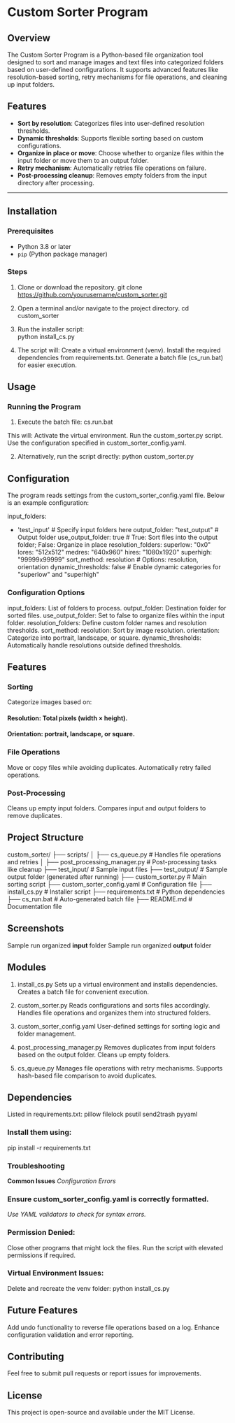 # Custom Sorter Program

## Overview
The Custom Sorter Program is a Python-based file organization tool designed to sort and manage images and text files into categorized folders based on user-defined configurations. It supports advanced features like resolution-based sorting, retry mechanisms for file operations, and cleaning up input folders.

## Features
- **Sort by resolution**: Categorizes files into user-defined resolution thresholds.
- **Dynamic thresholds**: Supports flexible sorting based on custom configurations.
- **Organize in place or move**: Choose whether to organize files within the input folder or move them to an output folder.
- **Retry mechanism**: Automatically retries file operations on failure.
- **Post-processing cleanup**: Removes empty folders from the input directory after processing.


---

## Installation

### Prerequisites
- Python 3.8 or later
- `pip` (Python package manager)

### Steps
1. Clone or download the repository.
  git clone https://github.com/yourusername/custom_sorter.git
	

2. Open a terminal and/or navigate to the project directory.
  cd custom_sorter
	
3. Run the installer script:   
  python install_cs.py
   
4. The script will:
  Create a virtual environment (venv).
  Install the required dependencies from requirements.txt.
  Generate a batch file (cs_run.bat) for easier execution.

## Usage
### Running the Program
1. Execute the batch file:
  cs.run.bat

This will:
  Activate the virtual environment.
  Run the custom_sorter.py script.
  Use the configuration specified in custom_sorter_config.yaml. 

2. Alternatively, run the script directly:
  python custom_sorter.py

## Configuration
The program reads settings from the custom_sorter_config.yaml file. Below is an example configuration:

input_folders:
  - 'test_input'  # Specify input folders here
output_folder: "test_output"  # Output folder
use_output_folder: true  # True: Sort files into the output folder; False: Organize in place
resolution_folders:
  superlow: "0x0"
  lores: "512x512"
  medres: "640x960"
  hires: "1080x1920"
  superhigh: "99999x99999"
sort_method: resolution  # Options: resolution, orientation
dynamic_thresholds: false  # Enable dynamic categories for "superlow" and "superhigh"

### Configuration Options
input_folders: List of folders to process.
output_folder: Destination folder for sorted files.
use_output_folder: Set to false to organize files within the input folder.
resolution_folders: Define custom folder names and resolution thresholds.
sort_method:
  resolution: Sort by image resolution.
  orientation: Categorize into portrait, landscape, or square.
dynamic_thresholds: Automatically handle resolutions outside defined thresholds.

## Features
### Sorting
Categorize images based on:

#### Resolution: Total pixels (width × height).
#### Orientation: portrait, landscape, or square.

### File Operations
Move or copy files while avoiding duplicates.
Automatically retry failed operations.

### Post-Processing
Cleans up empty input folders.
Compares input and output folders to remove duplicates.

## Project Structure
custom_sorter/
├── scripts/
│   ├── cs_queue.py             # Handles file operations and retries
│   ├── post_processing_manager.py  # Post-processing tasks like cleanup
├── test_input/                 # Sample input files
├── test_output/                # Sample output folder (generated after running)
├── custom_sorter.py            # Main sorting script
├── custom_sorter_config.yaml   # Configuration file
├── install_cs.py               # Installer script
├── requirements.txt            # Python dependencies
├── cs_run.bat                  # Auto-generated batch file
├── README.md                   # Documentation file

## Screenshots
Sample run organized **input** folder
Sample run organized **output** folder


## Modules
1. install_cs.py
  Sets up a virtual environment and installs dependencies.
  Creates a batch file for convenient execution.
  
2. custom_sorter.py
  Reads configurations and sorts files accordingly.
  Handles file operations and organizes them into structured folders.
  
3. custom_sorter_config.yaml
  User-defined settings for sorting logic and folder management.
  
4. post_processing_manager.py
  Removes duplicates from input folders based on the output folder.
  Cleans up empty folders.
  
5. cs_queue.py
  Manages file operations with retry mechanisms.
  Supports hash-based file comparison to avoid duplicates.

## Dependencies
Listed in requirements.txt:
  pillow
  filelock
  psutil
  send2trash
  pyyaml

### Install them using:
pip install -r requirements.txt

### Troubleshooting
**Common Issues**
*Configuration Errors*

### Ensure custom_sorter_config.yaml is correctly formatted.
*Use YAML validators to check for syntax errors.*

### Permission Denied:
Close other programs that might lock the files.
Run the script with elevated permissions if required.

### Virtual Environment Issues:
Delete and recreate the venv folder:
python install_cs.py

## Future Features
Add undo functionality to reverse file operations based on a log.
Enhance configuration validation and error reporting.

## Contributing
Feel free to submit pull requests or report issues for improvements.

## License
This project is open-source and available under the MIT License.
